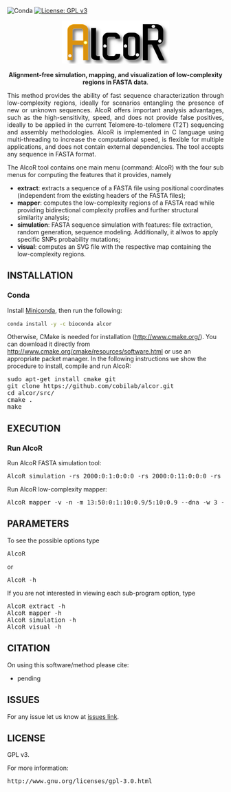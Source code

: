 ![Conda](https://img.shields.io/conda/dn/bioconda/alcor)
[![License: GPL v3](https://img.shields.io/badge/License-GPL%20v3-blue.svg)](LICENSE)

<p align="center"><img src="imgs/logo_trans.png" alt="AlcoR" width="250" border="0" /></p>
<p align="center">
<b>Alignment-free simulation, mapping, and visualization of low-complexity regions in FASTA data</b>. 
</p>

<p align="justify">
This method provides the ability of fast sequence characterization through low-complexity regions, ideally for scenarios entangling the presence of new or unknown sequences. AlcoR offers important analysis advantages, such as the high-sensitivity, speed, and does not provide false positives, ideally to be applied in the current Telomere-to-telomere (T2T) sequencing and assembly methodologies. AlcoR is implemented in C language using multi-threading to increase the computational speed, is flexible for multiple applications, and does not contain external dependencies. The tool accepts any sequence in FASTA format.

The AlcoR tool contains one main menu (command: AlcoR) with the four sub menus for computing the features that it provides, namely
<ul>
<li><b>extract</b>: extracts a sequence of a FASTA file using positional coordinates (independent from the existing headers of the FASTA files);</li>
<li><b>mapper</b>: computes the low-complexity regions of a FASTA read while providing bidirectional complexity profiles and further structural similarity analysis;</li>
<li><b>simulation</b>: FASTA sequence simulation with features: file extraction, random generation, sequence modeling. Additionally, it allwos to apply specific SNPs probability mutations;</li>
<li><b>visual</b>: computes an SVG file with the respective map containing the low-complexity regions.</li>
</ul>
</p>

## INSTALLATION ##

### Conda
Install [Miniconda](https://docs.conda.io/en/latest/miniconda.html), then run the following:
```bash
conda install -y -c bioconda alcor
```

Otherwise, CMake is needed for installation (http://www.cmake.org/). You can download it directly from http://www.cmake.org/cmake/resources/software.html or use an appropriate packet manager. In the following instructions we show the procedure to install, compile and run AlcoR:

<pre>
sudo apt-get install cmake git
git clone https://github.com/cobilab/alcor.git
cd alcor/src/
cmake .
make
</pre>

## EXECUTION

### Run AlcoR

Run AlcoR FASTA simulation tool:

<pre>
AlcoR simulation -rs 2000:0:1:0:0:0 -rs 2000:0:11:0:0:0 -rs 2000:0:1:0:0:0 -rs 2000:0:71:0:0:0 > sample.fasta;
</pre>

Run AlcoR low-complexity mapper:
<pre>
AlcoR mapper -v -n -m 13:50:0:1:10:0.9/5:10:0.9 --dna -w 3 -t 0.5 sample.fasta
</pre>

## PARAMETERS

To see the possible options type
<pre>
AlcoR
</pre>
or
<pre>
AlcoR -h
</pre>

If you are not interested in viewing each sub-program option, type 
<pre>
AlcoR extract -h
AlcoR mapper -h
AlcoR simulation -h
AlcoR visual -h
</pre>

## CITATION ##

On using this software/method please cite:

* pending

## ISSUES ##

For any issue let us know at [issues link](https://github.com/cobilab/alcor/issues).

## LICENSE ##

GPL v3.

For more information:
<pre>http://www.gnu.org/licenses/gpl-3.0.html</pre>

